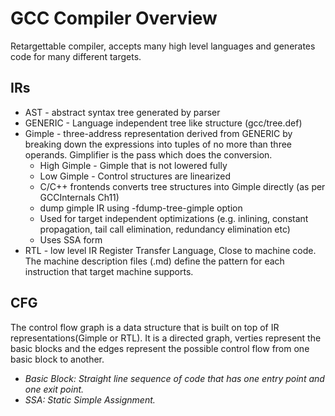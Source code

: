 # GCC Compiler Overview
Retargettable compiler, accepts many high level languages and generates code for many different targets.

## IRs
* AST - abstract syntax tree generated by parser
* GENERIC - Language independent tree like structure (gcc/tree.def)
* Gimple - three-address representation derived from GENERIC by breaking down the expressions
 into tuples of no more than three operands. Gimplifier is the pass which does the conversion.
  - High Gimple - Gimple that is not lowered fully
  - Low Gimple - Control structures are linearized
  - C/C++ frontends converts tree structures into Gimple directly (as per GCCInternals Ch11)
  - dump gimple IR using -fdump-tree-gimple option
  - Used for target independent optimizations (e.g. inlining, constant propagation, tail call elimination,
  redundancy elimination etc)
  - Uses SSA form
* RTL - low level IR Register Transfer Language, Close to machine code. The machine description files (.md)
define the pattern for each instruction that target machine supports.

## CFG
The control flow graph is a data structure that is built on top of IR representations(Gimple or RTL).
It is a directed graph, verties represent the basic blocks and the edges represent the possible control
flow from one basic block to another.
- *Basic Block: Straight line sequence of code that has one entry point and one exit point.*
- *SSA: Static Simple Assignment.*